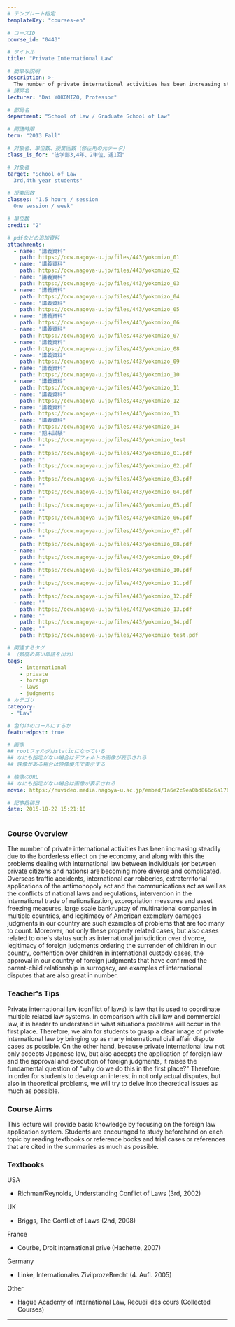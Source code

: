 ```yaml
---
# テンプレート指定
templateKey: "courses-en"

# コースID
course_id: "0443"

# タイトル
title: "Private International Law"

# 簡単な説明
description: >-
  The number of private international activities has been increasing steadily due to the borderless effect on the economy, and along with this the problems dealing with international law between indi ....
# 講師名
lecturer: "Dai YOKOMIZO, Professor"

# 部局名
department: "School of Law / Graduate School of Law"

# 開講時限
term: "2013	Fall"

# 対象者、単位数、授業回数（修正用の元データ）
class_is_for: "法学部3,4年、2単位、週1回"

# 対象者
target: "School of Law
  3rd,4th year students"

# 授業回数
classes: "1.5 hours / session
  One session / week"

# 単位数
credit: "2"

# pdfなどの追加資料
attachments:
  - name: "講義資料" 
    path: https://ocw.nagoya-u.jp/files/443/yokomizo_01
  - name: "講義資料" 
    path: https://ocw.nagoya-u.jp/files/443/yokomizo_02
  - name: "講義資料" 
    path: https://ocw.nagoya-u.jp/files/443/yokomizo_03
  - name: "講義資料" 
    path: https://ocw.nagoya-u.jp/files/443/yokomizo_04
  - name: "講義資料" 
    path: https://ocw.nagoya-u.jp/files/443/yokomizo_05
  - name: "講義資料" 
    path: https://ocw.nagoya-u.jp/files/443/yokomizo_06
  - name: "講義資料" 
    path: https://ocw.nagoya-u.jp/files/443/yokomizo_07
  - name: "講義資料" 
    path: https://ocw.nagoya-u.jp/files/443/yokomizo_08
  - name: "講義資料" 
    path: https://ocw.nagoya-u.jp/files/443/yokomizo_09
  - name: "講義資料" 
    path: https://ocw.nagoya-u.jp/files/443/yokomizo_10
  - name: "講義資料" 
    path: https://ocw.nagoya-u.jp/files/443/yokomizo_11
  - name: "講義資料" 
    path: https://ocw.nagoya-u.jp/files/443/yokomizo_12
  - name: "講義資料" 
    path: https://ocw.nagoya-u.jp/files/443/yokomizo_13
  - name: "講義資料" 
    path: https://ocw.nagoya-u.jp/files/443/yokomizo_14
  - name: "期末試験" 
    path: https://ocw.nagoya-u.jp/files/443/yokomizo_test
  - name: "" 
    path: https://ocw.nagoya-u.jp/files/443/yokomizo_01.pdf
  - name: "" 
    path: https://ocw.nagoya-u.jp/files/443/yokomizo_02.pdf
  - name: "" 
    path: https://ocw.nagoya-u.jp/files/443/yokomizo_03.pdf
  - name: "" 
    path: https://ocw.nagoya-u.jp/files/443/yokomizo_04.pdf
  - name: "" 
    path: https://ocw.nagoya-u.jp/files/443/yokomizo_05.pdf
  - name: "" 
    path: https://ocw.nagoya-u.jp/files/443/yokomizo_06.pdf
  - name: "" 
    path: https://ocw.nagoya-u.jp/files/443/yokomizo_07.pdf
  - name: "" 
    path: https://ocw.nagoya-u.jp/files/443/yokomizo_08.pdf
  - name: "" 
    path: https://ocw.nagoya-u.jp/files/443/yokomizo_09.pdf
  - name: "" 
    path: https://ocw.nagoya-u.jp/files/443/yokomizo_10.pdf
  - name: "" 
    path: https://ocw.nagoya-u.jp/files/443/yokomizo_11.pdf
  - name: "" 
    path: https://ocw.nagoya-u.jp/files/443/yokomizo_12.pdf
  - name: "" 
    path: https://ocw.nagoya-u.jp/files/443/yokomizo_13.pdf
  - name: "" 
    path: https://ocw.nagoya-u.jp/files/443/yokomizo_14.pdf
  - name: "" 
    path: https://ocw.nagoya-u.jp/files/443/yokomizo_test.pdf

# 関連するタグ
# （頻度の高い単語を出力）
tags:
    - international
    - private
    - foreign
    - laws
    - judgments
# カテゴリ
category:
 - "Law"

# 色付けのロールにするか
featuredpost: true

# 画像
## rootフォルダはstaticになっている
## なにも指定がない場合はデフォルトの画像が表示される
## 映像がある場合は映像優先で表示する

# 映像のURL
## なにも指定がない場合は画像が表示される
movie: https://nuvideo.media.nagoya-u.ac.jp/embed/1a6e2c9ea0bd866c6a176f4716e424c5a319dc35

# 記事投稿日
date: 2015-10-22 15:21:10
---
```


### Course Overview

The number of private international activities has been increasing steadily due to the borderless effect on the economy, and along with this the problems dealing with international law between individuals (or between private citizens and nations) are becoming more diverse and complicated. Overseas traffic accidents, international car robberies, extraterritorial applications of the antimonopoly act and the communications act as well as the conflicts of national laws and regulations, intervention in the international trade of nationalization, expropriation measures and asset freezing measures, large scale bankruptcy of multinational companies in multiple countries, and legitimacy of American exemplary damages judgments in our country are such examples of problems that are too many to count. Moreover, not only these property related cases, but also cases related to one's status such as international jurisdiction over divorce, legitimacy of foreign judgments ordering the surrender of children in our country, contention over children in international custody cases, the approval in our country of foreign judgments that have confirmed the parent-child relationship in surrogacy, are examples of international disputes that are also great in number.

### Teacher's Tips

Private international law (conflict of laws) is law that is used to coordinate multiple related law systems. In comparison with civil law and commercial law, it is harder to understand in what situations problems will occur in the first place. Therefore, we aim for students to grasp a clear image of private international law by bringing up as many international civil affair dispute cases as possible. On the other hand, because private international law not only accepts Japanese law, but also accepts the application of foreign law and the approval and execution of foreign judgments, it raises the fundamental question of "why do we do this in the first place?" Therefore, in order for students to develop an interest in not only actual disputes, but also in theoretical problems, we will try to delve into theoretical issues as much as possible.

### Course Aims

This lecture will provide basic knowledge by focusing on the foreign law application system. Students are encouraged to study beforehand on each topic by reading textbooks or reference books and trial cases or references that are cited in the summaries as much as possible.

### Textbooks

USA

- Richman/Reynolds, Understanding Conflict of Laws (3rd, 2002)

UK

- Briggs, The Conflict of Laws (2nd, 2008)

France

- Courbe, Droit international prive (Hachette, 2007)

Germany

- Linke, Internationales ZivilprozeBrecht (4. Aufl. 2005)

Other

- Hague Academy of International Law, Recueil des cours (Collected Courses)

---
